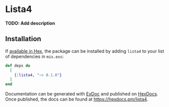 # Lista4

**TODO: Add description**

## Installation

If [available in Hex](https://hex.pm/docs/publish), the package can be installed
by adding `lista4` to your list of dependencies in `mix.exs`:

```elixir
def deps do
  [
    {:lista4, "~> 0.1.0"}
  ]
end
```

Documentation can be generated with [ExDoc](https://github.com/elixir-lang/ex_doc)
and published on [HexDocs](https://hexdocs.pm). Once published, the docs can
be found at <https://hexdocs.pm/lista4>.


